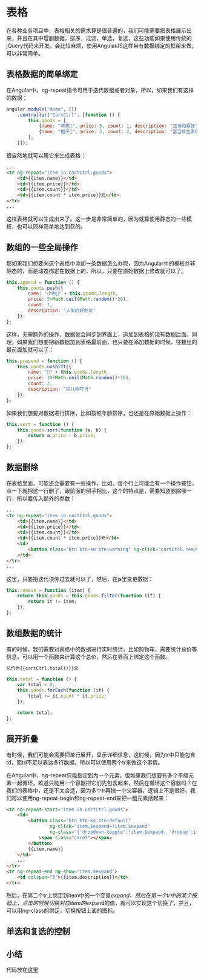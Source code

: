 # 表格

在各种业务项目中，表格相关的需求算是很普遍的，我们可能需要把表格展示出来，并且在其中增删数据，排序，过滤，单选，复选，这些功能如果使用传统的jQuery代码来开发，会比较麻烦，使用AngularJS这样带有数据绑定的框架来做，可以非常简单。

## 表格数据的简单绑定

在Angular中，ng-repeat指令可用于迭代数组或者对象，所以，如果我们有这样的数据：

```JavaScript
angular.module("demo", [])
	.controller("CartCtrl", [function () {
		this.goods = [
			{name: "苹果🍎", price: 5, count: 1, description: "亚当和夏娃"},
			{name: "橙子🍊", price: 3, count: 2, description: "富含维生素C"}
		];
	}]);
```

很自然地就可以用它来生成表格：

```HTML
...
<tr ng-repeat="item in cartCtrl.goods">
	<td>{{item.name}}</td>
	<td>{{item.price}}</td>
	<td>{{item.count}}</td>
	<td>{{item.count * item.price}}元</td>
</tr>
...
```

这样表格就可以生成出来了。这一步是非常简单的，因为就算使用静态的一些模板，也可以同样简单地达到目的。

## 数组的一些全局操作

那如果我们想要向这个表格中添加一条数据怎么办呢，因为Angular中的模板并非静态的，而是动态绑定在数据上的，所以，只要在原始数据上修改就可以了。

```JavaScript
this.append = function () {
	this.goods.push({
		name: "小狗🐶" + this.goods.length,
		price: 5+Math.ceil(Math.random()*20),
		count: 1, 
		description: "人类的好朋友"
	});
};
```

这样，无需额外的操作，数据就会同步到界面上，追加到表格的现有数据后面。同理，如果我们想要把新数据加到表格最前面，也只要在添加数据的时候，往数组的最前面加就可以了：

```JavaScript
this.prepend = function () {
	this.goods.unshift({
		name: "🌲" + this.goods.length,
		price: 10+Math.ceil(Math.random()*10),
		count: 2, 
		description: "铃儿响叮当"
	});
};
```

如果我们想要对数据进行排序，比如按照年龄排序，也还是在原始数据上操作：

```JavaScript
this.sort = function () {
	this.goods.sort(function (a, b) {
		return a.price - b.price;
	});
};
```

## 数据删除

在表格里面，可能还会需要有一些操作，比如，每个行上可能会有一个操作按钮，点一下就把这一行删了，跟前面的例子相比，这个的特点是，需要知道删除哪一行，所以要传入额外的参数：

```HTML
...
<tr ng-repeat="item in cartCtrl.goods">
	<td>{{item.name}}</td>
	<td>{{item.price}}</td>
	<td>{{item.count}}</td>
	<td>{{item.count * item.price}}元</td>
	<td>
		<button class="btn btn-sm btn-warning" ng-click="cartCtrl.remove(item)">删除</button>
	</td>
</tr>
...
```

这里，只要把迭代项传过去就可以了，然后，在js里变更数据：

```JavaScript
this.remove = function (item) {
	return this.goods = this.goods.filter(function (it) {
		return it != item;
	});
};
```

## 数组数据的统计

有的时候，我们需要对表格中的数据进行实时统计，比如购物车，需要统计总价等信息，可以用一个函数来计算这个总价，然后在界面上绑定这个函数。

```HTML
总价为{{cartCtrl.total()}}元
```

```JavaScript
this.total = function () {
	var total = 0;
	this.goods.forEach(function (it) {
		total += it.count * it.price;
	});

	return total;
};
```

## 展开折叠

有时候，我们可能会需要把单行展开，显示详细信息，这时候，因为tr中只能包含td，而td不足以表达多行数据，所以可以使用两个tr来做这个事情。

在Angular中，ng-repeat只能指定到为一个元素，但如果我们想要有多个平级元素一起循环，难道只能用一个容器把它们先包含起来，然后在循环这个容器吗？在我们的表格中，还是不太合适，因为多个tr再搞一个父容器，逻辑上不是很好，我们可以使用ng-repeat-begin和ng-repeat-end来把一组元素括起来：

```HTML
<tr ng-repeat-start="item in cartCtrl.goods">
	<td>
		<button class="btn btn-xs btn-default"
		        ng-click="item.$expand=!item.$expand"
		        ng-class="{'dropdown-toggle':!item.$expand, 'dropup':item.$expand}">
			<span class="caret"></span>
		</button>
		{{item.name}}
	</td>
	...
</tr>
<tr ng-repeat-end ng-show="item.$expand">
	<td colspan="5">{{item.description}}</td>
</tr>
```

然后，在第二个tr上绑定到item中的一个变量$expand，然后在第一个tr中的某个按钮上，点击的时候切换对应item的$expand的值，就可以实现这个切换了，并且，可以用ng-class的绑定，切换按钮上面的图标。

## 单选和复选的控制


## 小结

代码放在[这里](https://github.com/xufei/ng-demo/blob/master/table/table.html)